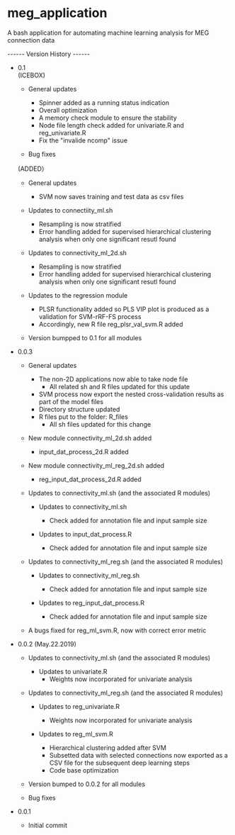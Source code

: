 # meg_application

A bash application for automating machine learning analysis for MEG connection data

------ Version History ------

- 0.1  
  (ICEBOX)
  - General updates
    - Spinner added as a running status indication
    - Overall optimization
    - A memory check module to ensure the stability
    - Node file length check added for univariate.R and reg_univariate.R
    - Fix the "invalide ncomp" issue
  
  - Bug fixes


  (ADDED）
  - General updates
    - SVM now saves training and test data as csv files

  - Updates to connectiity_ml.sh
    - Resampling is now stratified
    - Error handling added for supervised hierarchical clustering analysis when only one significant resutl found
  
  - Updates to connectivity_ml_2d.sh
    - Resampling is now stratified
    - Error handling added for supervised hierarchical clustering analysis when only one significant resutl found
  
  - Updates to the regression module
    - PLSR functionality added so PLS VIP plot is produced as a validation for SVM-rRF-FS process
    - Accordingly, new R file reg_plsr_val_svm.R added

  - Version bumpped to 0.1 for all modules


- 0.0.3
  - General updates
    - The non-2D applications now able to take node file
      - All related sh and R files updated for this update
    - SVM process now export the nested cross-validation results as part of the model files
    - Directory structure updated
    - R files put to the folder: R_files
      - All sh files updated for this change

  - New module connectivity_ml_2d.sh added
    - input_dat_process_2d.R added

  - New module connectivity_ml_reg_2d.sh added
    - reg_input_dat_process_2d.R added

  - Updates to connectivity_ml.sh (and the associated R modules)
    - Updates to connectivity_ml.sh
      - Check added for annotation file and input sample size

    - Updates to input_dat_process.R
      - Check added for annotation file and input sample size

  - Updates to connectivity_ml_reg.sh (and the associated R modules)
    - Updates to connectivity_ml_reg.sh
      - Check added for annotation file and input sample size

    - Updates to reg_input_dat_process.R
      - Check added for annotation file and input sample size

  - A bugs fixed for reg_ml_svm.R, now with correct error metric


- 0.0.2 (May.22.2019)
  - Updates to connectivity_ml.sh (and the associated R modules)
    - Updates to univariate.R
      - Weights now incorporated for univariate analysis

  - Updates to connectivity_ml_reg.sh (and the associated R modules)
    - Updates to reg_univariate.R
      - Weights now incorporated for univariate analysis

    - Updates to reg_ml_svm.R
      - Hierarchical clustering added after SVM
      - Subsetted data with selected connections now exported as a CSV file for the subsequent deep learning steps
      - Code base optimization

  - Version bumped to 0.0.2 for all modules

  - Bug fixes
  

- 0.0.1
  - Initial commit
